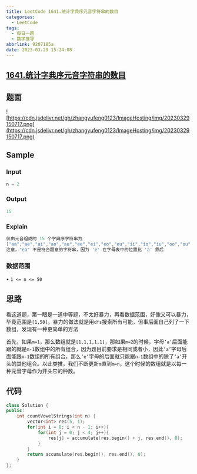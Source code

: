 ```yaml
---
title: LeetCode 1641.统计字典序元音字符串的数目
categories:
  - LeetCode
tags:
  - 每日一题
  - 数学推导
abbrlink: 9207185a
date: 2023-03-29 15:24:08
---
```


## [1641.**统计字典序元音字符串的数目**](https://leetcode.cn/problems/count-sorted-vowel-strings/description/)

## 题面

![https://cdn.jsdelivr.net/gh/zhangyufeng0123/ImageHosting/img/20230329150717.png](https://cdn.jsdelivr.net/gh/zhangyufeng0123/ImageHosting/img/20230329150717.png)

## Sample

### Input

```cpp
n = 2
```

### Output

```cpp
15
```

### Explain

```cpp
仅由元音组成的 15 个字典序字符串为
["aa","ae","ai","ao","au","ee","ei","eo","eu","ii","io","iu","oo","ou","uu"]
注意，"ea" 不是符合题意的字符串，因为 'e' 在字母表中的位置比 'a' 靠后
```

### 数据范围

• `1 <= n <= 50`

## 思路

看这道题，第一眼是一道中等题，不太好暴力，再看数据范围，好像又可以暴力，毕竟范围是`[1,50]`。暴力的做法就是用`dfs`搜索所有可能，但事后面自己列了一下数组，发现有一种更简单的方法

首先，如果`m=1`，那么数组就是`[1,1,1,1,1]`，那如果`m=2`的时候，字母`’a’`后面能跟的就是`m-1`数组中的所有组合，因为题目前要求是相同或者小，因此`’a’`字母后面能跟`m-1`数组的所有组合，那么`’e’`字母的后面就只能跟`n-1`数组中的除了`’a’`开头的其他组合。以此类推，我们不断更新`m`直到`m=n`，这个时候的数组就是以每一种元音字母作为开头它的种数。

## 代码

```cpp
class Solution {
public:
    int countVowelStrings(int n) {
        vector<int> res(5, 1);
        for(int i = 0; i < n - 1; i++){
            for(int j = 0; j < 4; j++){
                res[j] = accumulate(res.begin() + j, res.end(), 0);
            }
        }
        return accumulate(res.begin(), res.end(), 0);
    }
};
```